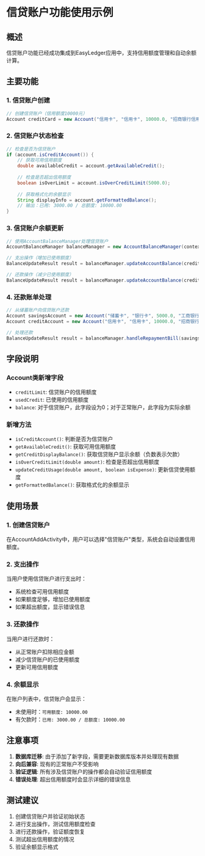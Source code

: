 # 信贷账户功能使用示例

## 概述

信贷账户功能已经成功集成到EasyLedger应用中，支持信用额度管理和自动余额计算。

## 主要功能

### 1. 信贷账户创建
```java
// 创建信贷账户（信用额度10000元）
Account creditCard = new Account("信用卡", "信用卡", 10000.0, "招商银行信用卡", "CREDIT");
```

### 2. 信贷账户状态检查
```java
// 检查是否为信贷账户
if (account.isCreditAccount()) {
    // 获取可用信用额度
    double availableCredit = account.getAvailableCredit();
    
    // 检查是否超出信用额度
    boolean isOverLimit = account.isOverCreditLimit(5000.0);
    
    // 获取格式化的余额显示
    String displayInfo = account.getFormattedBalance();
    // 输出：已用: 3000.00 / 总额度: 10000.00
}
```

### 3. 信贷账户余额更新
```java
// 使用AccountBalanceManager处理信贷账户
AccountBalanceManager balanceManager = new AccountBalanceManager(context);

// 支出操作（增加已使用额度）
BalanceUpdateResult result = balanceManager.updateAccountBalance(creditAccount, 1000.0, BalanceOperation.DECREASE);

// 还款操作（减少已使用额度）
BalanceUpdateResult result = balanceManager.updateAccountBalance(creditAccount, 500.0, BalanceOperation.INCREASE);
```

### 4. 还款账单处理
```java
// 从储蓄账户向信贷账户还款
Account savingsAccount = new Account("储蓄卡", "银行卡", 5000.0, "工商银行储蓄卡", "NORMAL");
Account creditAccount = new Account("信用卡", "信用卡", 10000.0, "招商银行信用卡", "CREDIT");

// 处理还款
BalanceUpdateResult result = balanceManager.handleRepaymentBill(savingsAccount, creditAccount, 2000.0);
```

## 字段说明

### Account类新增字段
- `creditLimit`: 信贷账户的信用额度
- `usedCredit`: 已使用的信用额度
- `balance`: 对于信贷账户，此字段设为0；对于正常账户，此字段为实际余额

### 新增方法
- `isCreditAccount()`: 判断是否为信贷账户
- `getAvailableCredit()`: 获取可用信用额度
- `getCreditDisplayBalance()`: 获取信贷账户显示余额（负数表示欠款）
- `isOverCreditLimit(double amount)`: 检查是否超出信用额度
- `updateCreditUsage(double amount, boolean isExpense)`: 更新信贷使用额度
- `getFormattedBalance()`: 获取格式化的余额显示

## 使用场景

### 1. 创建信贷账户
在AccountAddActivity中，用户可以选择"信贷账户"类型，系统会自动设置信用额度。

### 2. 支出操作
当用户使用信贷账户进行支出时：
- 系统检查可用信用额度
- 如果额度足够，增加已使用额度
- 如果超出额度，显示错误信息

### 3. 还款操作
当用户进行还款时：
- 从正常账户扣除相应金额
- 减少信贷账户的已使用额度
- 更新可用信用额度

### 4. 余额显示
在账户列表中，信贷账户会显示：
- 未使用时：`可用额度: 10000.00`
- 有欠款时：`已用: 3000.00 / 总额度: 10000.00`

## 注意事项

1. **数据库迁移**: 由于添加了新字段，需要更新数据库版本并处理现有数据
2. **向后兼容**: 现有的正常账户不受影响
3. **验证逻辑**: 所有涉及信贷账户的操作都会自动验证信用额度
4. **错误处理**: 超出信用额度时会显示详细的错误信息

## 测试建议

1. 创建信贷账户并验证初始状态
2. 进行支出操作，测试信用额度检查
3. 进行还款操作，验证额度恢复
4. 测试超出信用额度的情况
5. 验证余额显示格式
